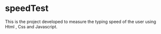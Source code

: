 # speedTest


This is the project developed to measure the typing speed of the user using Html , Css and Javascript.

